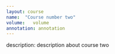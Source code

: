 ```yaml
---
layout: course
name:  "Course number two"
volume:   volume
annotation: annotation
--- 
```

description: description about course two

